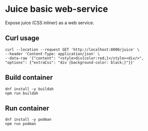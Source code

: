 # Juice basic web-service

Expose juice (CSS inliner) as a web service.


## Curl usage

```
curl --location --request GET 'http://localhost:8000/juice' \
--header 'Content-Type: application/json' \
--data-raw '{"content": "<style>div{color:red;}</style><div/>", "options": {"extraCss": "div {background-color: black;}"}}'
```


## Build container

```
dnf install -y buildah
npm run buildah
```


## Run container

```
dnf install -y podman
npm run podman
```
